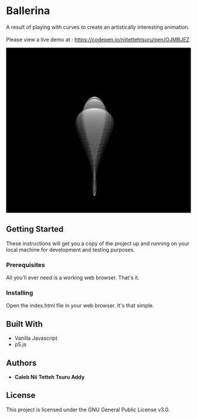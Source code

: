 # Ballerina
A result of playing with curves to create an artistically interesting animation.<br>  
Please view a live demo at : https://codepen.io/niitettehtsuru/pen/OJMBJEZ<br>

<img width="1345px" height="450px"  src ="img/img.png">
 
## Getting Started

These instructions will get you a copy of the project up and running on your local machine for development and testing purposes. 

### Prerequisites

All you'll ever need is a working web browser. That's it.

### Installing
Open the index.html file in your web browser. It's that simple. 
 
## Built With

* Vanilla Javascript 
* p5.js   

## Authors 

* **Caleb Nii Tetteh Tsuru Addy** 
 
## License

This project is licensed under the GNU General Public License v3.0.
